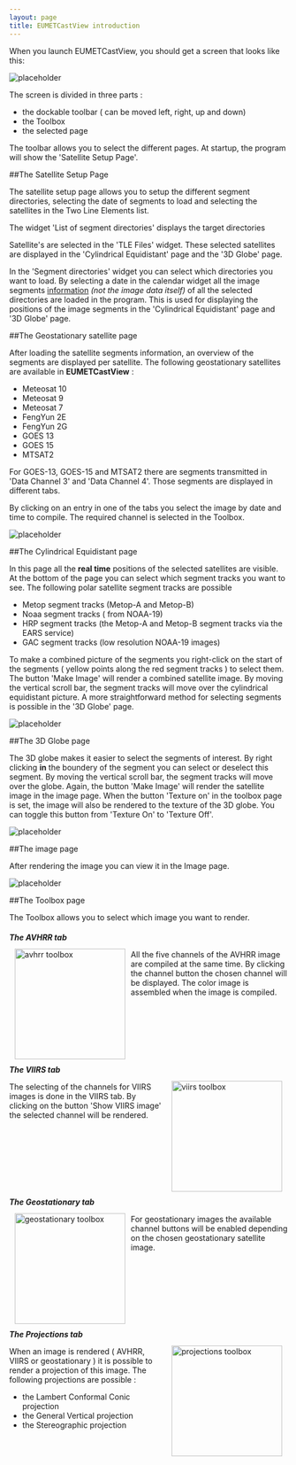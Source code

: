 ```yaml
---
layout: page
title: EUMETCastView introduction
---
```


<head>
<style>
	.TextWrapRight {
		float: right;
		margin: 10px;
		width: 200px;
		height: auto;
		}
	.TextWrapLeft {
		float: left;
		margin: 10px;
		width: 200px;
		height: auto;
		}
	.text_line {
		clear: both;
	        margin-bottom: 2px;
}
</style>
</head>

When you launch EUMETCastView, you should get a screen that looks like this:

![placeholder](/images/Screenshot_eumetcastview_ephem.jpg)

The screen is divided in three parts :

- the dockable toolbar ( can be moved left, right, up and down)
- the Toolbox
- the selected page

The toolbar allows you to select the different pages. At startup, the program will show the 'Satellite Setup Page'.

##The Satellite Setup Page

The satellite setup page allows you to setup the different segment directories, selecting the date of segments to load and selecting the satellites in the Two Line Elements list.

The widget 'List of segment directories' displays the target directories

Satellite's are selected in the 'TLE Files' widget. These selected satellites are displayed in the 'Cylindrical Equidistant' page and the '3D Globe' page.

In the 'Segment directories' widget you can select which directories you want to load. By selecting a date in the calendar widget all the image segments <ins>information</ins> *(not the image data itself)* of all the selected directories are loaded in the program. This is used for displaying the positions of the image segments in the 'Cylindrical Equidistant' page and '3D Globe' page.

##The Geostationary satellite page

After loading the satellite segments information, an overview of the segments are displayed per satellite. The following geostationary satellites are available in <strong>EUMETCastView</strong> :

- Meteosat 10
- Meteosat 9
- Meteosat 7
- FengYun 2E
- FengYun 2G
- GOES 13
- GOES 15
- MTSAT2

For GOES-13, GOES-15 and MTSAT2 there are segments transmitted in 'Data Channel 3' and 'Data Channel 4'. Those segments are displayed in different tabs.

By clicking on an entry in one of the tabs you select the image by date and time to compile. The required channel is selected in the Toolbox.  

![placeholder](/images/Screenshot_eumetcastview_geostationary.jpg)

##The Cylindrical Equidistant page

In this page all the <strong>real time</strong> positions of the selected satellites are visible. At the bottom of the page you can select which segment tracks you want to see. The following polar satellite segment tracks are possible

- Metop segment tracks (Metop-A and Metop-B)
- Noaa segment tracks ( from NOAA-19)
- HRP segment tracks (the Metop-A and Metop-B segment tracks via the EARS service)
- GAC segment tracks (low resolution NOAA-19 images)

To make a combined picture of the segments you right-click on the start of the segments ( yellow points along the red segment tracks ) to select them. The button 'Make Image' will render a combined satellite image. By moving the vertical scroll bar, the segment tracks will move over the cylindrical equidistant picture.
A more straightforward method for selecting segments is possible in the '3D Globe' page.

![placeholder](/images/Screenshot_eumetcastview_cylindrical.jpg)


##The 3D Globe page

The 3D globe makes it easier to select the segments of interest. By right clicking <strong>in</strong> the boundery of the segment you can select or deselect this segment. By moving the vertical scroll bar, the segment tracks will move over the globe. Again, the button 'Make Image' will render the satellite image in the image page. When the button 'Texture on' in the toolbox page is set, the image will also be rendered to the texture of the 3D globe. You can toggle this button from 'Texture On' to 'Texture Off'.

![placeholder](/images/Screenshot_eumetcastview_globe.jpg)

##The image page

After rendering the image you can view it in the Image page.

![placeholder](/images/Screenshot_eumetcastview_image.jpg)

##The Toolbox page

The Toolbox allows you to select which image you want to render.

<h5 class="text_line">The AVHRR tab</h5>

<img src="/images/Screenshot_toolbox_avhrr.jpg" alt="avhrr toolbox" class="TextWrapLeft">

All the five channels of the AVHRR image are compiled at the same time. By clicking the channel button the chosen channel will be displayed. The color image is assembled when the image is compiled.

<h5 class="text_line">The VIIRS tab</h5>
<img src="/images/Screenshot_toolbox_viirs.jpg" alt="viirs toolbox" class="TextWrapRight">

The selecting of the channels for VIIRS images is done in the VIIRS tab. By clicking on the button 'Show VIIRS image' the selected channel will be rendered.

<h5 class="text_line">The Geostationary tab</h5>
<img src="/images/Screenshot_toolbox_geostationary.jpg" alt="geostationary toolbox" class="TextWrapLeft">

For geostationary images the available channel buttons will be enabled depending on the chosen geostationary satellite image.

<h5 class="text_line">The Projections tab</h5>
<img src="/images/Screenshot_toolbox_projections.jpg" alt="projections toolbox" class="TextWrapRight">

When an image is rendered ( AVHRR, VIIRS or geostationary ) it is possible to render a projection of this image. The following projections are possible :

- the Lambert Conformal Conic projection
- the General Vertical projection
- the Stereographic projection
